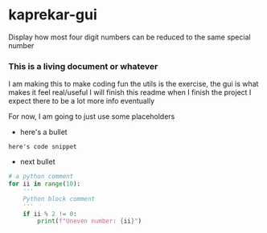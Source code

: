 # kaprekar-gui
Display how most four digit numbers can be reduced to the same special number

### This is a living document or whatever
I am making this to make coding fun
the utils is the exercise, the gui is what makes it feel real/useful
I will finish this readme when I finish the project
I expect there to be a lot more info eventually

For now, I am going to just use some placeholders

* here's a bullet
```
here's code snippet
```
* next bullet
```python
# a python comment
for ii in range(10):
    '''
    Python block comment
    '''
    if ii % 2 != 0:
        print(f"Uneven number: {ii}")
```